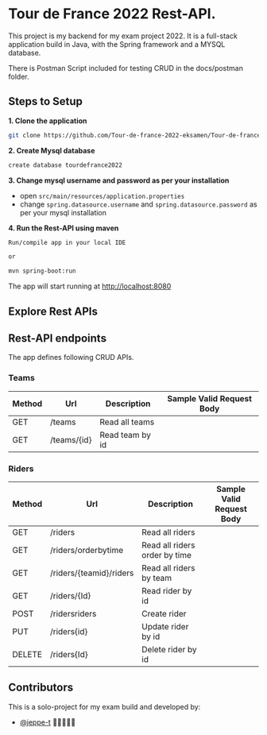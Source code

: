 # Tour de France 2022 Rest-API.

This project is my backend for my exam project 2022. It is a full-stack application build in Java, with the Spring framework and a MYSQL database.

There is Postman Script included for testing CRUD in the docs/postman folder.

## Steps to Setup

**1. Clone the application**

```bash
git clone https://github.com/Tour-de-france-2022-eksamen/Tour-de-france-rest-api.git
```

**2. Create Mysql database**
```bash
create database tourdefrance2022
```

**3. Change mysql username and password as per your installation**

+ open `src/main/resources/application.properties`
+ change `spring.datasource.username` and `spring.datasource.password` as per your mysql installation

**4. Run the Rest-API using maven**

```bash
Run/compile app in your local IDE

or

mvn spring-boot:run
```
The app will start running at <http://localhost:8080>

## Explore Rest APIs
  
## Rest-API endpoints
  The app defines following CRUD APIs.

### Teams



| Method | Url                                 | Description                    | Sample Valid Request Body    |
|--------|-------------------------------------|--------------------------------|------------------------------|
| GET    | /teams	                             | Read all teams                 |                              |
| GET    | /teams/{id}	                       | Read team by id                |                              |



### Riders


| Method | Url                                 | Description                    | Sample Valid Request Body    |
|--------|-------------------------------------|--------------------------------|------------------------------|
| GET    | /riders                             | Read all riders                |                              |
| GET    | /riders/orderbytime                 | Read all riders order by time  |                              |
| GET    | /riders/{teamid}/riders             | Read all riders by team        |                              |
| GET    | /riders/{Id}                        | Read rider by id               |                              |
| POST   | /ridersriders                       | Create rider                   |                              |
| PUT    | /riders{id}                         | Update rider by id             |                              |
| DELETE | /riders{Id}                         | Delete rider by id             |                              |

  
## Contributors

This is a solo-project for my exam build and developed by:

* [@jeppe-t](https://github.com/jeppe-t) 👊🏻👨🏻‍💻
